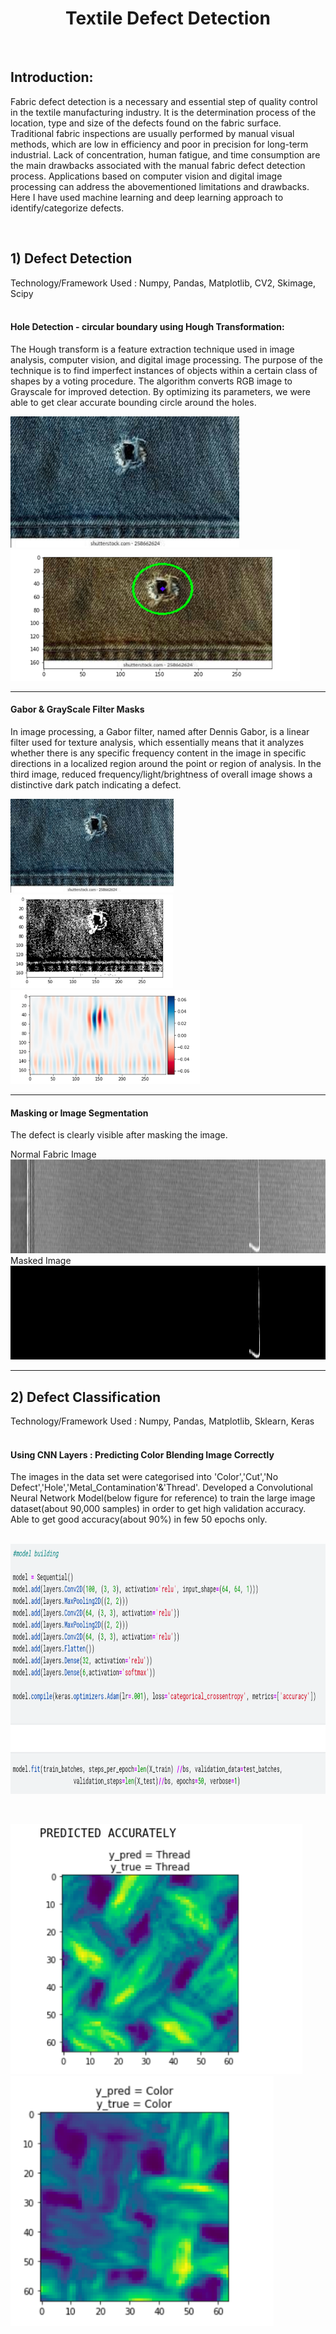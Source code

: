 <h1 align="center"> Textile Defect Detection</h1> <br>
 
## Introduction:
Fabric defect detection is a necessary and essential step of quality control in the textile manufacturing industry. It is the determination process of the location, type and size of the defects found on the fabric surface. Traditional fabric inspections are usually performed by manual visual methods, which are low in efficiency and poor in precision for long-term industrial. Lack of concentration, human fatigue, and time consumption are the main drawbacks associated with the manual fabric defect detection process. Applications based on computer vision and digital image processing can address the abovementioned limitations and drawbacks. Here I have used machine learning and deep learning approach to identify/categorize defects.

<br/>

## 1) Defect Detection

Technology/Framework Used : Numpy, Pandas, Matplotlib, CV2, Skimage, Scipy
<br/>
<br/>

<h4>Hole Detection - circular boundary using Hough Transformation:</h4>
The Hough transform is a feature extraction technique used in image analysis, computer vision, and digital image processing. The purpose of the technique is to find imperfect instances of objects within a certain class of shapes by a voting procedure. The algorithm converts RGB image to Grayscale for improved detection. By optimizing its parameters, we were able to get clear accurate bounding circle around the holes.
<br/>
<p align="left">
<img src = "https://github.com/navyasancheti/Textile-Defect-Detection/blob/53b735bc5e0486897e64cd49b4a82ef74a9d84a7/download%20(1).jpeg" height="210px"/>
<img src = "https://github.com/navyasancheti/Textile-Defect-Detection/blob/53b735bc5e0486897e64cd49b4a82ef74a9d84a7/Hough.png" height="210px"/>
</p>

---

<h4>Gabor & GrayScale Filter Masks </h4>
 In image processing, a Gabor filter, named after Dennis Gabor, is a linear filter used for texture analysis, which essentially means that it analyzes whether there is any specific frequency content in the image in specific directions in a localized region around the point or region of analysis. 
 In the third image, reduced frequency/light/brightness of overall image shows a distinctive dark patch indicating a defect.
 <br/>
<p align="left">
<img src = "https://github.com/navyasancheti/Textile-Defect-Detection/blob/53b735bc5e0486897e64cd49b4a82ef74a9d84a7/download%20(1).jpeg" height="150px"/>
<img src = "https://github.com/navyasancheti/Textile-Defect-Detection/blob/53b735bc5e0486897e64cd49b4a82ef74a9d84a7/GrayScale%20Transform.png" height="150px"/>
<img src = "https://github.com/navyasancheti/Textile-Defect-Detection/blob/53b735bc5e0486897e64cd49b4a82ef74a9d84a7/Gabor_filter.png" height="150px"/>
</p>

---

<h4>Masking or Image Segmentation</h4>
The defect is clearly visible after masking the image.
 <br/>
<p align="left">
 Normal Fabric Image
<img src = "https://github.com/Rajvardhan7/Textile-Detection/blob/05a14835ede3dfe1076ec69b992f88df957629f2/Defect_013.png" height="150px"/>
 <br/>
 Masked Image
<img src = "https://github.com/Rajvardhan7/Textile-Detection/blob/05a14835ede3dfe1076ec69b992f88df957629f2/013.png" height="150px"/>
</p>

---


## 2) Defect Classification

Technology/Framework Used : Numpy, Pandas, Matplotlib, Sklearn, Keras
<br/>
<br/>


<h4>Using CNN Layers : Predicting Color Blending Image Correctly</h4>
The images in the data set were categorised into 'Color','Cut','No Defect','Hole','Metal_Contamination'&'Thread'. Developed a Convolutional Neural Network Model(below figure for reference) to train the large image dataset(about 90,000 samples) in order to get high validation accuracy. 
Able to get good accuracy(about 90%) in few 50 epochs only.
<br/>
<br/>
<p align="center">
<img src = "https://github.com/navyasancheti/Textile-Defect-Detection/blob/5894d40475097a650a885e8e1612a532c2781954/Model.png" height="400px"/>
</p>
<br/>
<p align="left">
<img src = "https://github.com/Rajvardhan7/Textile-Detection/blob/8e9d1a10667f02e4c8f3086524715406572326a8/Thread.png" height="400px"/>
<img src = "https://github.com/navyasancheti/Textile-Defect-Detection/blob/53b735bc5e0486897e64cd49b4a82ef74a9d84a7/Color_blending.png" height="400px"/>
</p>



